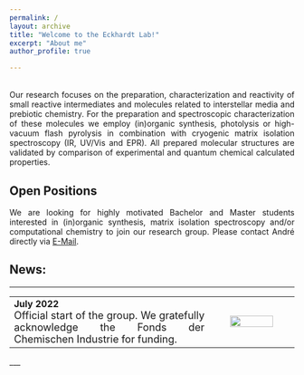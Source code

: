 ```yaml
---
permalink: /
layout: archive
title: "Welcome to the Eckhardt Lab!"
excerpt: "About me"
author_profile: true

---
```



<p style='text-align: justify;'> 
<br/>
Our research focuses on the preparation, characterization and reactivity of small reactive intermediates and molecules related to interstellar media and prebiotic chemistry. 
For the preparation and spectroscopic characterization of these molecules we employ (in)organic synthesis, photolysis or high-vacuum flash pyrolysis in combination with cryogenic matrix isolation spectroscopy (IR, UV/Vis and EPR). 
All prepared molecular structures are validated by comparison of experimental and quantum chemical calculated properties. 
</p>

Open Positions
------
<p style='text-align: justify;'> 
We are looking for highly motivated Bachelor and Master students interested in (in)organic synthesis, matrix isolation spectroscopy and/or computational chemistry to join our research group. Please contact André directly via <a href="mailto:Andre.Eckhardt[at]rub.de">E-Mail</a>.
</p>


News:
------
___
<table> <style>table, th, td {border: transparent;}</style> <tr><td style="width:70%;" align="justify" valign="top">
<b>July 2022</b>
<br/><font size="4">Official start of the group. We gratefully acknowledge the Fonds der Chemischen Industrie for funding.</font></td>
<td style="width:30%;" align="center" valign="middle"><img src="https://AKEckhardt.github.io/images/FCI.png" width="75%" height="auto%" align="middle"></td>
</tr></table>
___





